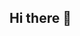 ## Hi there 👋

<!--


- 🔭 I’m currently working on system administration and networking projects
- 🌱 I’m currently learning  RED HAT administration
- 👯 I’m looking to collaborate on python projects
- 💬 Ask me about anything concerning networks
- 📫 How to reach me: somaiaibrahim302024@gmail.com

-->
